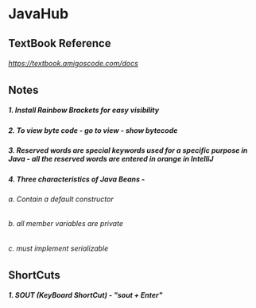 # JavaHub


## TextBook Reference
###### https://textbook.amigoscode.com/docs


## Notes
##### 1. Install Rainbow Brackets for easy visibility 
##### 2. To view byte code - go to view - show bytecode
##### 3. Reserved words are special keywords used for a specific purpose in Java - all the reserved words are entered in orange in IntelliJ
##### 4. Three characteristics of Java Beans - 
######                                          a. Contain a default constructor
######                                          b. all member variables are private
######                                          c. must implement serializable



## ShortCuts
##### 1. SOUT (KeyBoard ShortCut) - "sout + Enter"



